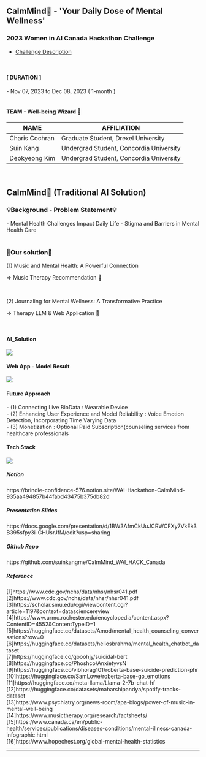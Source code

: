## CalmMind🌿 - 'Your Daily Dose of Mental Wellness'

### 2023 Women in AI Canada Hackathon Challenge
- [Challenge Description](https://www.womeninai.co/_files/ugd/878656_fa3000c258594eee9827520e11a4afc1.pdf)
  
<br>

<h4>[ DURATION ]‍</h4>
- Nov 07, 2023 to Dec 08, 2023 ( 1-month )

<br>
<br>

<h4> TEAM - Well-being Wizard 🔮 </h4>

| NAME | AFFILIATION | 
| --- |  --- |  
| Charis Cochran | Graduate Student, Drexel University |  
| Suin Kang | Undergrad Student, Concordia University |  
| Deokyeong Kim | Undergrad Student, Concordia University |  

<br>

## CalmMind🌿 (Traditional AI Solution) 

<h3>💡Background - Problem Statement💡</h3>
- Mental Health Challenges Impact Daily Life 
- Stigma and Barriers in Mental Health Care

<br>
<br>

<h3>🎯Our solution🎯</h3>

(1) Music and Mental Health: A Powerful Connection 

=> Music Therapy Recommendation 🎵

<br>

(2) Journaling for Mental Wellness: A Transformative Practice
  
=> Therapy LLM & Web Application 📝


<br>

<h4> AI_Solution </h4>
<img src = "CalmMind_WAI_HACK_Canada/img/ai_sol.png">


<br>


<h4> Web App - Model Result </h4>
<img src = "CalmMind_WAI_HACK_Canada/img/result_sad.png">

<br>

<h4> Future Approach </h4>
- (1) Connecting Live BioData : Wearable Device <br>
- (2) Enhancing User Experience and Model Reliability : Voice Emotion Detection, Incorporating Time Varying Data <br>
- (3) Monetization : Optional Paid Subscription(counseling services from healthcare professionals <br>


<h4>Tech Stack</h4>
<img src = "CalmMind_WAI_HACK_Canada/img/tech_stacks.png">

<br>

<h5>Notion</h5>
https://brindle-confidence-576.notion.site/WAI-Hackathon-CalmMind-935aa494857b44fabd43475b375db82d

<br>

<h5> Presentation Slides </h5>
https://docs.google.com/presentation/d/1BW3AfmCkUuJCRWCFXy7VkEk3B395sfpy3i-GHUsrJfM/edit?usp=sharing
<br>

<h5> Github Repo </h5>
https://github.com/suinkangme/CalmMind_WAI_HACK_Canada

<br>

<h5> Reference </h5>
[1]https://www.cdc.gov/nchs/data/nhsr/nhsr041.pdf <br>
[2]https://www.cdc.gov/nchs/data/nhsr/nhsr041.pdf <br>
[3]https://scholar.smu.edu/cgi/viewcontent.cgi?article=1197&context=datasciencereview <br>
[4]https://www.urmc.rochester.edu/encyclopedia/content.aspx?ContentID=4552&ContentTypeID=1 <br>
[5]https://huggingface.co/datasets/Amod/mental_health_counseling_conversations?row=0 <br>
[6]https://huggingface.co/datasets/heliosbrahma/mental_health_chatbot_dataset <br>
[7]https://huggingface.co/gooohjy/suicidal-bert <br>
[8]https://huggingface.co/Phoshco/AnxietyvsN <br>
[9]https://huggingface.co/vibhorag101/roberta-base-suicide-prediction-phr <br>
[10]https://huggingface.co/SamLowe/roberta-base-go_emotions <br>
[11]https://huggingface.co/meta-llama/Llama-2-7b-chat-hf <br>
[12]https://huggingface.co/datasets/maharshipandya/spotify-tracks-dataset <br>
[13]https://www.psychiatry.org/news-room/apa-blogs/power-of-music-in-mental-well-being <br>
[14]https://www.musictherapy.org/research/factsheets/ <br>
[15]https://www.canada.ca/en/public-health/services/publications/diseases-conditions/mental-illness-canada-infographic.html <br>
[16]https://www.hopechest.org/global-mental-health-statistics <br>


***


